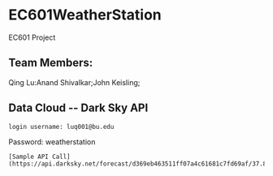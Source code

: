 # EC601WeatherStation
EC601 Project
## Team Members: 
Qing Lu:Anand Shivalkar;John Keisling;

## Data Cloud -- Dark Sky API
```
login username: luq001@bu.edu
```
Password: weatherstation
```
[Sample API Call](https://api.darksky.net/forecast/d369eb463511ff07a4c61681c7fd69af/37.8267,-122.4233)
```

